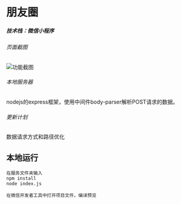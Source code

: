 # 朋友圈
##### 技术栈：微信小程序

###### 页面截图
![功能截图](./firendsCircle/img/img.png)
###### 本地服务器
nodejs的express框架，使用中间件body-parser解析POST请求的数据。
###### 更新计划
数据请求方式和路径优化

## 本地运行
```
在服务文件夹输入
npm install
node index.js

在微信开发者工具中打开项目文件，编译预览
```

